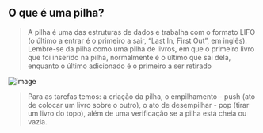 ## O que é uma pilha?

> A pilha é uma das estruturas de dados e trabalha com o formato LIFO (o último a entrar é o primeiro a sair, “Last In, First Out”, em inglês). 
Lembre-se da pilha como uma pilha de livros, em que o primeiro livro que foi inserido na pilha, normalmente é o último que sai dela, enquanto o último adicionado é o primeiro a ser retirado

![image](https://github.com/user-attachments/assets/0290464d-2844-41cd-9268-bf5a25bf213c)

> Para as tarefas temos: a criação da pilha, o empilhamento - push (ato de colocar um livro sobre o outro), o ato de desempilhar - pop (tirar um livro do topo), além de uma verificação se a pilha está cheia ou vazia.
